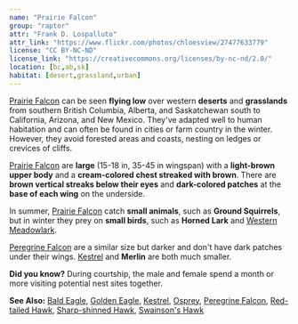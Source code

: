 ```yaml
---
name: "Prairie Falcon"
group: "raptor"
attr: "Frank D. Lospalluto"
attr_link: "https://www.flickr.com/photos/chloesview/27477633779"
license: "CC BY-NC-ND"
license_link: "https://creativecommons.org/licenses/by-nc-nd/2.0/"
location: [bc,ab,sk]
habitat: [desert,grassland,urban]
---
```

[Prairie Falcon](/birds/prafalc/) can be seen **flying low** over western **deserts** and **grasslands** from southern British Columbia, Alberta, and Saskatchewan south to California, Arizona, and New Mexico. They've adapted well to human habitation and can often be found in cities or farm country in the winter. However, they avoid forested areas and coasts, nesting on ledges or crevices of cliffs.

[Prairie Falcon](/birds/prafalc/) are **large** (15-18 in, 35-45 in wingspan) with a **light-brown upper body** and a **cream-colored chest streaked with brown**. There are **brown vertical streaks below their eyes** and **dark-colored patches** at the **base of each wing** on the underside.

In summer, [Prairie Falcon](/birds/prafalc/) catch **small animals**, such as __Ground Squirrels__, but in winter they prey on **small birds**, such as **Horned Lark** and [Western Meadowlark](/birds/westmlark/).

[Peregrine Falcon](/birds/peregrine/) are a similar size but darker and don't have dark patches under their wings. [Kestrel](/birds/kestrel/) and **Merlin** are both much smaller.

**Did you know?** During courtship, the male and female spend a month or more visiting potential nest sites together.

<!-- generated, do not edit -->
**See Also:**
[Bald Eagle](/birds/baldeagle/),
[Golden Eagle](/birds/goldeagl/),
[Kestrel](/birds/kestrel/),
[Osprey](/birds/osprey/),
[Peregrine Falcon](/birds/peregrine/),
[Red-tailed Hawk](/birds/redtail/),
[Sharp-shinned Hawk](/birds/shshawk/),
[Swainson's Hawk](/birds/swahawk/)
